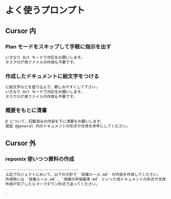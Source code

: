 # よく使うプロンプト

## Cursor 内

### Plan モードをスキップして手軽に指示を出す

```txt
いきなり Act モードで対応をお願いします。
タスクログ用ファイルの作成も不要です。
```

### 作成したドキュメントに絵文字をつける

```txt
に絵文字などを盛り込んで、親しみやすくして下さい。
いきなり Act モードで対応をお願いします。
タスクログ用ファイルの作成も不要です。
```

### 概要をもとに清書

```txt
@ について、記載済みの内容を下に清書をお願いします。
適宜 @general 内のドキュメントの形式や文体を参考にしてください。
```

## Cursor 外

### repomix 使いつつ資料の作成

```txt
--------------------------------
上記プロジェクトにおいて、以下の方針で `授業ルール.md` の内容を作成してください。
作成時には `授業ルール.md`, `成績の評価基準.md` といった他ドキュメントの形式や文体を参考にしてください。
作成が完了したらマークダウン形式で送ってください。

- 
```
